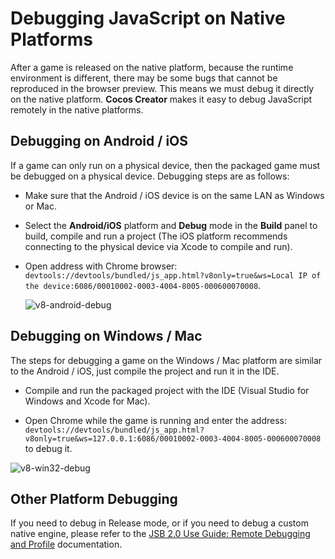 # Debugging JavaScript on Native Platforms

After a game is released on the native platform, because the runtime environment is different, there may be some bugs that cannot be reproduced in the browser preview. This means we must debug it directly on the native platform. **Cocos Creator** makes it easy to debug JavaScript remotely in the native platforms.

## Debugging on Android / iOS

If a game can only run on a physical device, then the packaged game must be debugged on a physical device. Debugging steps are as follows:

- Make sure that the Android / iOS device is on the same LAN as Windows or Mac.

- Select the **Android/iOS** platform and **Debug** mode in the **Build** panel to build, compile and run a project (The iOS platform recommends connecting to the physical device via Xcode to compile and run).

- Open address with Chrome browser: `devtools://devtools/bundled/js_app.html?v8only=true&ws=Local IP of the device:6086/00010002-0003-4004-8005-000600070008`.

  ![v8-android-debug](debug-jsb/v8-android-debug.png)

## Debugging on Windows / Mac

The steps for debugging a game on the Windows / Mac platform are similar to the Android / iOS, just compile the project and run it in the IDE.

- Compile and run the packaged project with the IDE (Visual Studio for Windows and Xcode for Mac).

- Open Chrome while the game is running and enter the address: `devtools://devtools/bundled/js_app.html?v8only=true&ws=127.0.0.1:6086/00010002-0003-4004-8005-000600070008` to debug it.

 ![v8-win32-debug](debug-jsb/v8-win32-debug.png)

## Other Platform Debugging

If you need to debug in Release mode, or if you need to debug a custom native engine, please refer to the [JSB 2.0 Use Guide: Remote Debugging and Profile](../../advanced-topics/JSB2.0-learning.md) documentation.
